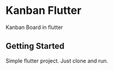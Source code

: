 # Kanban Flutter

Kanban Board in flutter

## Getting Started

Simple flutter project. Just clone and run.